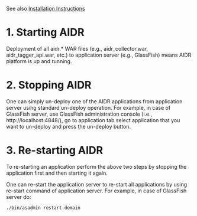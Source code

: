 See also [Installation Instructions](https://github.com/qcri-social/AIDR/wiki/Installation-instructions)

# 1. Starting AIDR

Deployment of all aidr.* WAR files (e.g., aidr_collector.war, aidr_tagger_api.war, etc.) to application server (e.g., GlassFish) means AIDR platform is up and running. 

# 2. Stopping AIDR

One can simply un-deploy one of the AIDR applications from application server using standard un-deploy operation. For example, in case of GlassFish server, use GlassFish administration console (i.e., http://localhost:4848/), go to application tab select application that you want to un-deploy and press the un-deploy button.

# 3. Re-starting AIDR

To re-starting an application perform the above two steps by stopping the application first and then starting it again.

One can re-start the application server to re-start all applications by using re-start command of application server. For example, in case of GlassFish server do:

`./bin/asadmin restart-domain`

